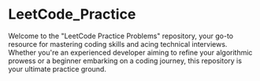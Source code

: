 # LeetCode_Practice
  Welcome to the "LeetCode Practice Problems" repository, your go-to resource for mastering coding skills and acing technical interviews. Whether you're an experienced developer aiming to refine your algorithmic prowess or a beginner embarking on a coding journey, this repository is your ultimate practice ground.
